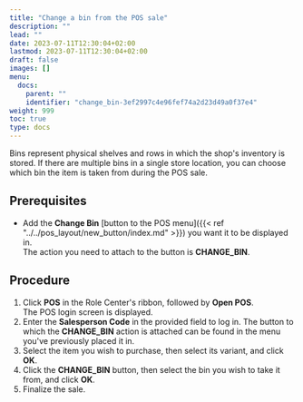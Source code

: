```yaml
---
title: "Change a bin from the POS sale"
description: ""
lead: ""
date: 2023-07-11T12:30:04+02:00
lastmod: 2023-07-11T12:30:04+02:00
draft: false
images: []
menu:
  docs:
    parent: ""
    identifier: "change_bin-3ef2997c4e96fef74a2d23d49a0f37e4"
weight: 999
toc: true
type: docs
---
```


Bins represent physical shelves and rows in which the shop's inventory is stored. If there are multiple bins in a single store location, you can choose which bin the item is taken from during the POS sale.

## Prerequisites

- Add the **Change Bin** [button to the POS menu]({{< ref "../../pos_layout/new_button/index.md" >}}) you want it to be displayed in.       
  The action you need to attach to the button is **CHANGE_BIN**.

## Procedure

1. Click **POS** in the Role Center's ribbon, followed by **Open POS**.     
   The POS login screen is displayed.
2. Enter the **Salesperson Code** in the provided field to log in.
   The button to which the **CHANGE_BIN** action is attached can be found in the menu you've previously placed it in.
3. Select the item you wish to purchase, then select its variant, and click **OK**.
4. Click the **CHANGE_BIN** button, then select the bin you wish to take it from, and click **OK**.   
5. Finalize the sale. 